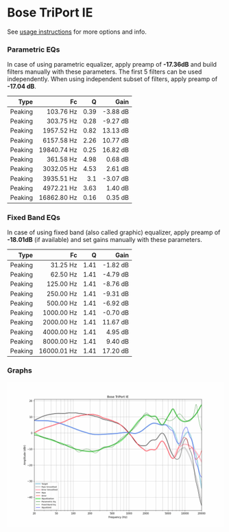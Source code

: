 # Bose TriPort IE
See [usage instructions](https://github.com/jaakkopasanen/AutoEq#usage) for more options and info.

### Parametric EQs
In case of using parametric equalizer, apply preamp of **-17.36dB** and build filters manually
with these parameters. The first 5 filters can be used independently.
When using independent subset of filters, apply preamp of **-17.04 dB**.

| Type    | Fc          |    Q | Gain     |
|--------:|------------:|-----:|---------:|
| Peaking | 103.76 Hz   | 0.39 | -3.88 dB |
| Peaking | 303.75 Hz   | 0.28 | -9.27 dB |
| Peaking | 1957.52 Hz  | 0.82 | 13.13 dB |
| Peaking | 6157.58 Hz  | 2.26 | 10.77 dB |
| Peaking | 19840.74 Hz | 0.25 | 16.82 dB |
| Peaking | 361.58 Hz   | 4.98 | 0.68 dB  |
| Peaking | 3032.05 Hz  | 4.53 | 2.61 dB  |
| Peaking | 3935.51 Hz  | 3.1  | -3.07 dB |
| Peaking | 4972.21 Hz  | 3.63 | 1.40 dB  |
| Peaking | 16862.80 Hz | 0.16 | 0.35 dB  |

### Fixed Band EQs
In case of using fixed band (also called graphic) equalizer, apply preamp of **-18.01dB**
(if available) and set gains manually with these parameters.

| Type    | Fc          |    Q | Gain     |
|--------:|------------:|-----:|---------:|
| Peaking | 31.25 Hz    | 1.41 | -1.82 dB |
| Peaking | 62.50 Hz    | 1.41 | -4.79 dB |
| Peaking | 125.00 Hz   | 1.41 | -8.76 dB |
| Peaking | 250.00 Hz   | 1.41 | -9.31 dB |
| Peaking | 500.00 Hz   | 1.41 | -6.92 dB |
| Peaking | 1000.00 Hz  | 1.41 | -0.70 dB |
| Peaking | 2000.00 Hz  | 1.41 | 11.67 dB |
| Peaking | 4000.00 Hz  | 1.41 | 4.95 dB  |
| Peaking | 8000.00 Hz  | 1.41 | 9.40 dB  |
| Peaking | 16000.01 Hz | 1.41 | 17.20 dB |

### Graphs
![](./Bose%20TriPort%20IE.png)